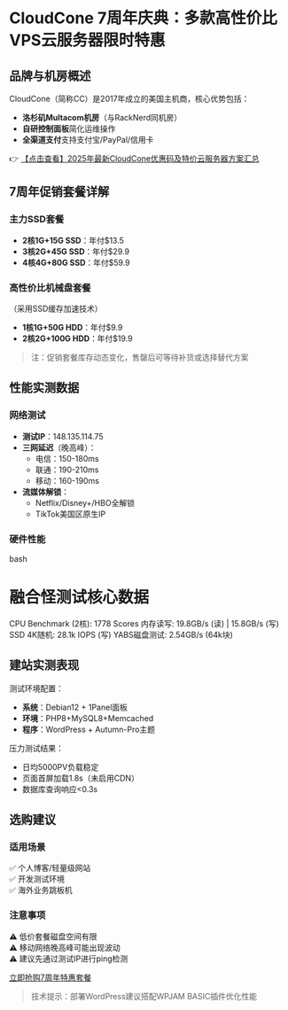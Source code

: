 # CloudCone 7周年庆典：多款高性价比VPS云服务器限时特惠

## 品牌与机房概述

CloudCone（简称CC）是2017年成立的美国主机商，核心优势包括：
- **洛杉矶Multacom机房**（与RackNerd同机房）
- **自研控制面板**简化运维操作
- **全渠道支付**支持支付宝/PayPal/信用卡

👉 [【点击查看】2025年最新CloudCone优惠码及特价云服务器方案汇总](https://bit.ly/Cloudcone)

## 7周年促销套餐详解

### 主力SSD套餐
- **2核1G+15G SSD**：年付$13.5
- **3核2G+45G SSD**：年付$29.9
- **4核4G+80G SSD**：年付$59.9

### 高性价比机械盘套餐
（采用SSD缓存加速技术）
- **1核1G+50G HDD**：年付$9.9
- **2核2G+100G HDD**：年付$19.9

> 注：促销套餐库存动态变化，售罄后可等待补货或选择替代方案

## 性能实测数据

### 网络测试
- **测试IP**：148.135.114.75
- **三网延迟**（晚高峰）：
  - 电信：150-180ms
  - 联通：190-210ms  
  - 移动：160-190ms
- **流媒体解锁**：
  - Netflix/Disney+/HBO全解锁
  - TikTok美国区原生IP

### 硬件性能
bash
# 融合怪测试核心数据
CPU Benchmark (2核): 1778 Scores
内存读写: 19.8GB/s (读) | 15.8GB/s (写)
SSD 4K随机: 28.1k IOPS (写)
YABS磁盘测试: 2.54GB/s (64k块)

## 建站实测表现
测试环境配置：
- **系统**：Debian12 + 1Panel面板
- **环境**：PHP8+MySQL8+Memcached
- **程序**：WordPress + Autumn-Pro主题

压力测试结果：
- 日均5000PV负载稳定
- 页面首屏加载1.8s（未启用CDN）
- 数据库查询响应<0.3s

## 选购建议

### 适用场景
✅ 个人博客/轻量级网站  
✅ 开发测试环境  
✅ 海外业务跳板机

### 注意事项
⚠️ 低价套餐磁盘空间有限  
⚠️ 移动网络晚高峰可能出现波动  
⚠️ 建议先通过测试IP进行ping检测

[立即抢购7周年特惠套餐](https://bit.ly/Cloudcone)

> 技术提示：部署WordPress建议搭配WPJAM BASIC插件优化性能